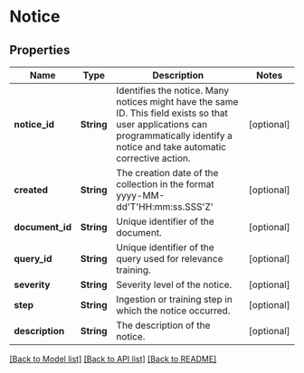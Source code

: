 # Notice

## Properties
Name | Type | Description | Notes
------------ | ------------- | ------------- | -------------
**notice_id** | **String** | Identifies the notice. Many notices might have the same ID. This field exists so that user applications can programmatically identify a notice and take automatic corrective action. | [optional] 
**created** | **String** | The creation date of the collection in the format yyyy-MM-dd'T'HH:mm:ss.SSS'Z' | [optional] 
**document_id** | **String** | Unique identifier of the document. | [optional] 
**query_id** | **String** | Unique identifier of the query used for relevance training. | [optional] 
**severity** | **String** | Severity level of the notice. | [optional] 
**step** | **String** | Ingestion or training step in which the notice occurred. | [optional] 
**description** | **String** | The description of the notice. | [optional] 

[[Back to Model list]](../README.md#documentation-for-models) [[Back to API list]](../README.md#documentation-for-api-endpoints) [[Back to README]](../README.md)


